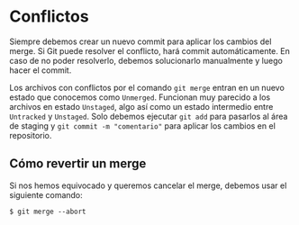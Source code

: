 # Conflictos
Siempre debemos crear un nuevo commit para aplicar los cambios del merge. Si Git puede resolver el conflicto, hará commit automáticamente. En caso de no poder resolverlo, debemos solucionarlo manualmente y luego hacer el commit.

Los archivos con conflictos por el comando ```git merge``` entran en un nuevo estado que conocemos como ```Unmerged```. Funcionan muy parecido a los archivos en estado ```Unstaged```, algo así como un estado intermedio entre ```Untracked``` y ```Unstaged```. Solo debemos ejecutar ```git add``` para pasarlos al área de staging y ```git commit -m "comentario"``` para aplicar los cambios en el repositorio.

## Cómo revertir un merge
Si nos hemos equivocado y queremos cancelar el merge, debemos usar el siguiente comando:
```
$ git merge --abort
```
